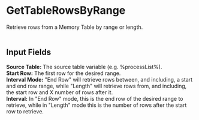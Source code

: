 <h1>GetTableRowsByRange</h1>
Retrieve rows from a Memory Table by range or length.
<br><br>
<h2>Input Fields</h2>
<b>Source Table:</b> The source table variable (e.g. %processList%).
<br>
<b>Start Row:</b> The first row for the desired range.
<br>
<b>Interval Mode:</b> "End Row" will retrieve rows between, and including, a start and end row range, while "Length" will retrieve rows from, and including, the start row and X number of rows after it.
<br>
<b>Interval:</b> In "End Row" mode, this is the end row of the desired range to retrieve, while in "Length" mode this is the number of rows after the start row to retrieve.
